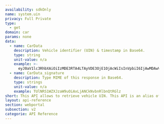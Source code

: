 ```yaml
---
availability: sdkOnly
name: system.uin
privacy: Full Private
type:
  - get
domain: car
params: none
data:
  - name: CarData
    description: Vehicle identifier (UIN) & timestamp in Base64.
    type: string
    unit-value: n/a
    example: >-
      eyJ0aV1lc3RhbXAiOiIzMDE3RTA4LTAyVDE3OjE1OjAcWiIsInVpbiI6IjAwMDAwVDBwMDAwMDAwMDAwMDAyIn0=
  - name: CarData_signature
    description: Type MIME of this response in Base64.
    type: strings
    unit-value: n/a
    example: TUlNRS1WZXJzaW9uOiAxLjANCkNvbnRlbnQtRGlz
short: This API allows to retrieve vehicle UIN. This API is an alias of **cea.uin**.
layout: api-reference
section: webportal
subsection: v2
categorie: API Reference
---
```


